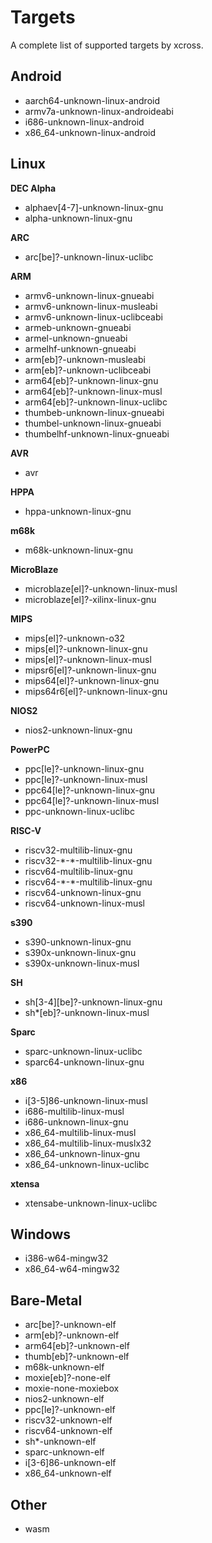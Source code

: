 # Targets

A complete list of supported targets by xcross.

## Android

- aarch64-unknown-linux-android
- armv7a-unknown-linux-androideabi
- i686-unknown-linux-android
- x86_64-unknown-linux-android

## Linux

**DEC Alpha**

- alphaev[4-7]-unknown-linux-gnu
- alpha-unknown-linux-gnu

**ARC**

- arc[be]?-unknown-linux-uclibc

**ARM**

- armv6-unknown-linux-gnueabi
- armv6-unknown-linux-musleabi
- armv6-unknown-linux-uclibceabi
- armeb-unknown-gnueabi
- armel-unknown-gnueabi
- armelhf-unknown-gnueabi
- arm[eb]?-unknown-musleabi
- arm[eb]?-unknown-uclibceabi
- arm64[eb]?-unknown-linux-gnu
- arm64[eb]?-unknown-linux-musl
- arm64[eb]?-unknown-linux-uclibc
- thumbeb-unknown-linux-gnueabi
- thumbel-unknown-linux-gnueabi
- thumbelhf-unknown-linux-gnueabi

**AVR**

- avr

**HPPA**

- hppa-unknown-linux-gnu

**m68k**

- m68k-unknown-linux-gnu

**MicroBlaze**

- microblaze[el]?-unknown-linux-musl
- microblaze[el]?-xilinx-linux-gnu

**MIPS**

- mips[el]?-unknown-o32
- mips[el]?-unknown-linux-gnu
- mips[el]?-unknown-linux-musl
- mipsr6[el]?-unknown-linux-gnu
- mips64[el]?-unknown-linux-gnu
- mips64r6[el]?-unknown-linux-gnu

**NIOS2**

- nios2-unknown-linux-gnu

**PowerPC**

- ppc[le]?-unknown-linux-gnu
- ppc[le]?-unknown-linux-musl
- ppc64[le]?-unknown-linux-gnu
- ppc64[le]?-unknown-linux-musl
- ppc-unknown-linux-uclibc

**RISC-V**

- riscv32-multilib-linux-gnu
- riscv32-\*-\*-multilib-linux-gnu
- riscv64-multilib-linux-gnu
- riscv64-\*-\*-multilib-linux-gnu
- riscv64-unknown-linux-gnu
- riscv64-unknown-linux-musl

**s390**

- s390-unknown-linux-gnu
- s390x-unknown-linux-gnu
- s390x-unknown-linux-musl

**SH**

- sh[3-4][be]?-unknown-linux-gnu
- sh\*[eb]?-unknown-linux-musl

**Sparc**

- sparc-unknown-linux-uclibc
- sparc64-unknown-linux-gnu

**x86**

- i[3-5]86-unknown-linux-musl
- i686-multilib-linux-musl
- i686-unknown-linux-gnu
- x86_64-multilib-linux-musl
- x86_64-multilib-linux-muslx32
- x86_64-unknown-linux-gnu
- x86_64-unknown-linux-uclibc

**xtensa**

- xtensabe-unknown-linux-uclibc

## Windows

- i386-w64-mingw32
- x86_64-w64-mingw32

## Bare-Metal

- arc[be]?-unknown-elf
- arm[eb]?-unknown-elf
- arm64[eb]?-unknown-elf
- thumb[eb]?-unknown-elf
- m68k-unknown-elf
- moxie[eb]?-none-elf
- moxie-none-moxiebox
- nios2-unknown-elf
- ppc[le]?-unknown-elf
- riscv32-unknown-elf
- riscv64-unknown-elf
- sh\*-unknown-elf
- sparc-unknown-elf
- i[3-6]86-unknown-elf
- x86_64-unknown-elf

## Other

- wasm
